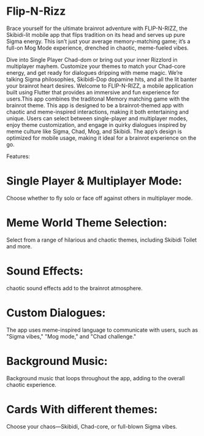 # Flip-N-Rizz
Brace yourself for the ultimate brainrot adventure with FLIP-N-RIZZ, the Skibidi-lit mobile app that flips tradition on its head and serves up pure Sigma energy. This isn’t just your average memory-matching game; it’s a full-on Mog Mode experience, drenched in chaotic, meme-fueled vibes.

Dive into Single Player Chad-dom or bring out your inner Rizzlord in multiplayer mayhem. Customize your themes to match your Chad-core energy, and get ready for dialogues dripping with meme magic. We’re talking Sigma philosophies, Skibidi-Dop dopamine hits, and all the lit banter your brainrot heart desires.
Welcome to FLIP-N-RIZZ, a mobile application built using Flutter that provides an immersive and fun experience for users.This app combines the traditonal Memory matching game with the brainrot theme. This app is designed to be a brainrot-themed app with chaotic and meme-inspired interactions, making it both entertaining and unique. Users can select between single-player and multiplayer modes, enjoy theme customization, and engage in quirky dialogues inspired by meme culture like Sigma, Chad, Mog, and Skibidi. The app’s design is optimized for mobile usage, making it ideal for a brainrot experience on the go.

Features:
# Single Player & Multiplayer Mode:
Choose whether to fly solo or face off against others in multiplayer mode.


# Meme World Theme Selection:
Select from a range of hilarious and chaotic themes, including Skibidi Toilet and more.

# Sound Effects:
chaotic sound effects add to the brainrot atmosphere.

# Custom Dialogues:
The app uses meme-inspired language to communicate with users, such as "Sigma vibes," "Mog mode," and "Chad challenge."

# Background Music:
Background music that loops throughout the app, adding to the overall chaotic experience.

# Cards With different themes:
Choose your chaos—Skibidi, Chad-core, or full-blown Sigma vibes.
